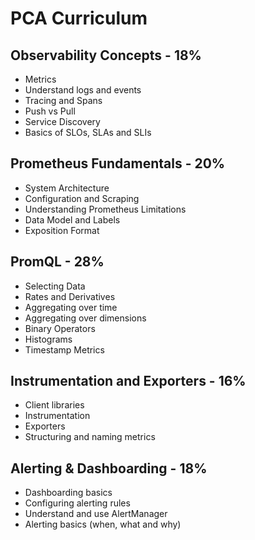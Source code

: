 # PCA Curriculum
## Observability Concepts - 18%
- Metrics
- Understand logs and events
- Tracing and Spans
- Push vs Pull
- Service Discovery
- Basics of SLOs, SLAs and SLIs

## Prometheus Fundamentals - 20%
- System Architecture
- Configuration and Scraping
- Understanding Prometheus Limitations
- Data Model and Labels
- Exposition Format

## PromQL - 28%
- Selecting Data
- Rates and Derivatives
- Aggregating over time
- Aggregating over dimensions
- Binary Operators
- Histograms
- Timestamp Metrics

## Instrumentation and Exporters - 16%
- Client libraries
- Instrumentation
- Exporters
- Structuring and naming metrics

## Alerting & Dashboarding - 18%
- Dashboarding basics
- Configuring alerting rules
- Understand and use AlertManager
- Alerting basics (when, what and why)
